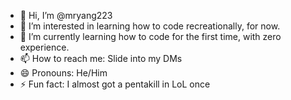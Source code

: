 - 👋 Hi, I’m @mryang223
- 👀 I’m interested in learning how to code recreationally, for now.
- 🌱 I’m currently learning how to code for the first time, with zero experience.
- 📫 How to reach me: Slide into my DMs
- 😄 Pronouns: He/Him
- ⚡ Fun fact: I almost got a pentakill in LoL once

<!---
mryang223/mryang223 is a ✨ special ✨ repository because its `README.md` (this file) appears on your GitHub profile.
You can click the Preview link to take a look at your changes.
--->
